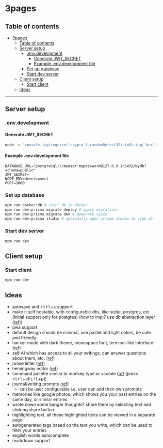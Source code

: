 # 3pages

## Table of contents

- [3pages](#3pages)
  - [Table of contents](#table-of-contents)
  - [Server setup](#server-setup)
    - [.env.development](#envdevelopment)
      - [Generate JWT_SECRET](#generate-jwt_secret)
      - [Example .env.development file](#example-envdevelopment-file)
    - [Set up database](#set-up-database)
    - [Start dev server](#start-dev-server)
  - [Client setup](#client-setup)
    - [Start client](#start-client)
  - [Ideas](#ideas)

---

## Server setup

### .env.development

#### Generate JWT_SECRET

<!-- https://www.digitalocean.com/community/tutorials/nodejs-jwt-expressjs#step-1-generating-a-token -->

```sh
node -e "console.log(require('crypto').randomBytes(32).toString('hex'));"
```

#### Example .env.development file

```
DATABASE_URL="postgresql://myuser:mypassword@127.0.0.1:5432/mydb?schema=public"
JWT_SECRET=
NODE_ENV=development
PORT=3000
```

### Set up database

```sh
npm run docker:db # start db in docker
npm run dev:prisma migrate deploy # apply migrations
npm run dev:prisma migrate dev # generate types
npm run dev:prisma studio # optionally open prisma studio to view db
```

### Start dev server

```sh
npm run dev
```

## Client setup

### Start client

```sh
npm run dev
```

## Ideas

- autosave and <kbd>ctrl</kbd>+<kbd>s</kbd> support
- make it self hostable, with configurable dbs, like sqlite, postgres, etc. (initial support only for postgres) (how to impl? use db abstraction layer ([ref](https://www.reddit.com/r/opensource/comments/z3p28p/comment/ixnig2t/)))
- pwa support
- default design should be minimal, use pastel and light colors, be cute and friendly
- hacker mode with dark theme, monospace font, terminal-like interface ([ref](https://www.reddit.com/r/digitaljournaling/comments/1fiv9bn/journaling_in_command_line/))
- self AI which has access to all your writings, can answer questions about them, etc. ([ref](https://www.reddit.com/r/digitaljournaling/comments/1enyhjd/i_fed_my_journal_into_an_ai_it_was_scary/))
- prose linter ([ref](https://vale.sh/))
- hemingway editor ([ref](https://hemingwayapp.com/))
- command pallette similar to monkey type or vscode ([ref](https://monkeytype.com/) (press <kbd>ctrl</kbd>+<kbd>shift</kbd>+<kbd>p</kbd>))
- journal/writing prompts ([ref](https://journalprompts.net/))
  - can be user configurable i.e. user can add their own prompts
- memories like google photos, which shows you your past entries on the same day, or similar entries
- wrote down some banger thoughts? share them by selecting text and clicking share button
- highlighting text, all these highlighted texts can be viewed in a separate page
- autogenerated tags based on the text you write, which can be used to filter your entries
- english words autocomplete
- markdown support
